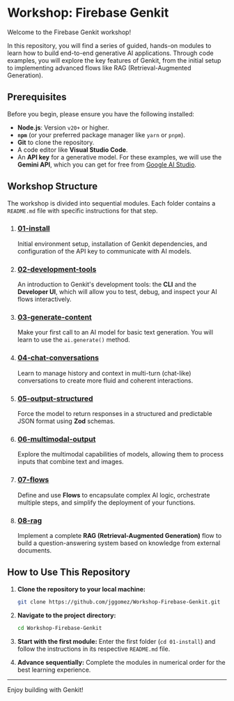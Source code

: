 # Workshop: Firebase Genkit

Welcome to the Firebase Genkit workshop\!

In this repository, you will find a series of guided, hands-on modules to learn how to build end-to-end generative AI applications. Through code examples, you will explore the key features of Genkit, from the initial setup to implementing advanced flows like RAG (Retrieval-Augmented Generation).

## Prerequisites

Before you begin, please ensure you have the following installed:

  * **Node.js**: Version `v20+` or higher.
  * **`npm`** (or your preferred package manager like `yarn` or `pnpm`).
  * **Git** to clone the repository.
  * A code editor like **Visual Studio Code**.
  * An **API key** for a generative model. For these examples, we will use the **Gemini API**, which you can get for free from [Google AI Studio](https://aistudio.google.com/app/apikey).

## Workshop Structure

The workshop is divided into sequential modules. Each folder contains a `README.md` file with specific instructions for that step.

1.  ### [01-install](https://github.com/jggomez/Workshop-Firebase-Genkit/tree/main/01-install)

    Initial environment setup, installation of Genkit dependencies, and configuration of the API key to communicate with AI models.

2.  ### [02-development-tools](https://github.com/jggomez/Workshop-Firebase-Genkit/tree/main/02-development-tools)

    An introduction to Genkit's development tools: the **CLI** and the **Developer UI**, which will allow you to test, debug, and inspect your AI flows interactively.

3.  ### [03-generate-content](https://github.com/jggomez/Workshop-Firebase-Genkit/tree/main/03-generate-content)

    Make your first call to an AI model for basic text generation. You will learn to use the `ai.generate()` method.

4.  ### [04-chat-conversations](https://github.com/jggomez/Workshop-Firebase-Genkit/tree/main/04-chat-conversations)

    Learn to manage history and context in multi-turn (chat-like) conversations to create more fluid and coherent interactions.

5.  ### [05-output-structured](https://github.com/jggomez/Workshop-Firebase-Genkit/tree/main/05-output-structured)

    Force the model to return responses in a structured and predictable JSON format using **Zod** schemas.

6.  ### [06-multimodal-output](https://www.google.com/search?q=./06-multimodal-output/)

    Explore the multimodal capabilities of models, allowing them to process inputs that combine text and images.

7.  ### [07-flows](https://www.google.com/search?q=./07-flows/)

    Define and use **Flows** to encapsulate complex AI logic, orchestrate multiple steps, and simplify the deployment of your functions.

8.  ### [08-rag](https://www.google.com/search?q=./08-rag/)

    Implement a complete **RAG (Retrieval-Augmented Generation)** flow to build a question-answering system based on knowledge from external documents.

## How to Use This Repository

1.  **Clone the repository to your local machine:**

    ```bash
    git clone https://github.com/jggomez/Workshop-Firebase-Genkit.git
    ```

2.  **Navigate to the project directory:**

    ```bash
    cd Workshop-Firebase-Genkit
    ```

3.  **Start with the first module:**
    Enter the first folder (`cd 01-install`) and follow the instructions in its respective `README.md` file.

4.  **Advance sequentially:**
    Complete the modules in numerical order for the best learning experience.

-----

Enjoy building with Genkit\!
